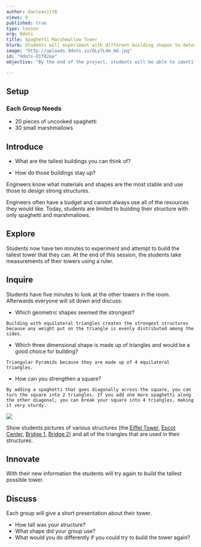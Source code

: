 ```yaml
---
author: danleavitt0
views: 0
published: true
type: lesson
org: 9dots
title: Spaghetti Marshmallow Tower
blurb: Students will experiment with different building shapes to determine which are the most stable for building vertically.
image: "http://uploads.9dots.io/OLy7L4m_md.jpg"
id: "9dots-OIf82aa"
objective: "By the end of the project, students will be able to identify the best shapes for building a tower."

---
```


## Setup
### Each Group Needs

- 20 pieces of uncooked spaghetti
- 30 small marshmallows

## Introduce
- What are the tallest buildings you can think of?

- How do those buildings stay up?

Engineers know what materials and shapes are the most stable and use those to design strong structures.  

Engineers often have a budget and cannot always use all of the resources they would like. Today, students are limited to building their structure with only spaghetti and marshmallows.

## Explore
Students now have ten minutes to experiment and attempt to build the tallest tower that they can. At the end of this session, the students take measurements of their towers using a ruler.

## Inquire
Students have five minutes to look at the other towers in the room. Afterwards everyone will sit down and discuss:

- Which geometric shapes seemed the strongest?
```
Building with equilateral triangles creates the strongest structures because any weight put on the triangle is evenly distributed among the sides.
```
- Which three dimensional shape is made up of triangles and would be a good choice for building?
```
Triangular Pyramids because they are made up of 4 equilateral triangles.
```
- How can you strengthen a square?
```
By adding a spaghetti that goes diagonally across the square, you can turn the square into 2 triangles. If you add one more spaghetti along the other diagonal, you can break your square into 4 triangles, making it very sturdy.
```
![](http://uploads.9dots.io/OLy021r_md.jpg)

Show students pictures of various structures (the [Eiffel Tower](http://2.bp.blogspot.com/-GXrvCUupVmE/UcRidMzqxyI/AAAAAAAAnVQ/UbL-ZaCSPx0/s1600/eiffel+tower+metal+frame+close+up+7.jpg), [Epcot Center](http://upload.wikimedia.org/wikipedia/commons/7/7a/Spaceship_Earth_2.jpg), [Bridge 1](http://ns1758.ca/rail/dar-bridge-23712tc-2011dec13.jpg), [Bridge 2](http://passyworldofmathematics.com/Images/pwmImagesFour/BridgeTrianglesOne550x281JPG.jpg)) and all of the triangles that are used in their structures.


## Innovate
With their new information the students will try again to build the tallest possible tower.

## Discuss
Each group will give a short presentation about their tower. 

- How tall was your structure? 
- What shape did your group use? 
- What would you do differently if you could try to build the tower again?
